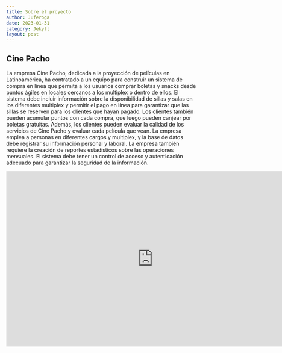 ```yaml
---
title: Sobre el proyecto
author: Juferoga
date: 2023-01-31
category: Jekyll
layout: post
---
```


## Cine Pacho

La empresa Cine Pacho, dedicada a la proyección de películas en Latinoamérica, ha contratado a un equipo para construir un sistema de compra en línea que permita a los usuarios comprar boletas y snacks desde puntos ágiles en locales cercanos a los multiplex o dentro de ellos. El sistema debe incluir información sobre la disponibilidad de sillas y salas en los diferentes multiplex y permitir el pago en línea para garantizar que las sillas se reserven para los clientes que hayan pagado. Los clientes también pueden acumular puntos con cada compra, que luego pueden canjear por boletas gratuitas. Además, los clientes pueden evaluar la calidad de los servicios de Cine Pacho y evaluar cada película que vean. La empresa emplea a personas en diferentes cargos y multiplex, y la base de datos debe registrar su información personal y laboral. La empresa también requiere la creación de reportes estadísticos sobre las operaciones mensuales. El sistema debe tener un control de acceso y autenticación adecuado para garantizar la seguridad de la información.

<iframe src="https://docs.google.com/presentation/d/e/2PACX-1vSL697pvAMIXj8gp4JYdrEyldyHEXnu2JcRHzH5ZoGBPwaK50mUf_RMNvgBla4_JjhnSpwwyIMFw5B7/embed?start=true&loop=false&delayms=5000" frameborder="0" width="777" height="466" allowfullscreen="true" mozallowfullscreen="true" webkitallowfullscreen="true"></iframe>
